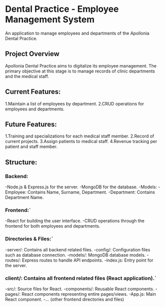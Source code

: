 # Dental Practice - Employee Management System

An application to manage employees and departments of the Apollonia Dental Practice.

## Project Overview

Apollonia Dental Practice aims to digitalize its employee management. The primary objective at this stage is to manage records of clinic departments and the medical staff.

## Current Features:

1.Maintain a list of employees by department.
2.CRUD operations for employees and departments.

## Future Features:

1.Training and specializations for each medical staff member.
2.Record of current projects.
3.Assign patients to medical staff.
4.Revenue tracking per patient and staff member.

## Structure:

### Backend:

-Node.js & Express.js for the server.
-MongoDB for the database.
-Models:
-Employee: Contains Name, Surname, Department.
-Department: Contains Department Name.

### Frontend:`

-React for building the user interface.
-CRUD operations through the frontend for both employees and departments.

### Directories & Files:`

-server/: Contains all backend related files.
-config/: Configuration files such as database connection.
-models/: MongoDB database models.
-routes/: Express routes to handle API endpoints.
-index.js: Entry point for the server.

### client/: Contains all frontend related files (React application).`

-src/: Source files for React.
-components/: Reusable React components.
-pages/: React components representing entire pages/views.
-App.js: Main React component.
-... (other frontend directories and files)
